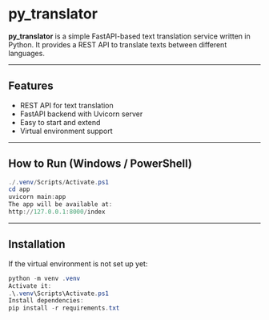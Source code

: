 # py_translator

**py_translator** is a simple FastAPI-based text translation service written in Python. It provides a REST API to translate texts between different languages.

---

## Features

- REST API for text translation
- FastAPI backend with Uvicorn server
- Easy to start and extend
- Virtual environment support

---

## How to Run (Windows / PowerShell)

```powershell
./.venv/Scripts/Activate.ps1
cd app
uvicorn main:app
The app will be available at:
http://127.0.0.1:8000/index
```
---
## Installation
If the virtual environment is not set up yet:
```powershell
python -m venv .venv
Activate it:
.\.venv\Scripts\Activate.ps1
Install dependencies:
pip install -r requirements.txt
